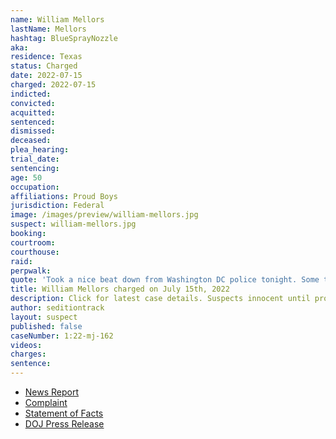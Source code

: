 ```yaml
---
name: William Mellors
lastName: Mellors
hashtag: BlueSprayNozzle
aka:
residence: Texas
status: Charged
date: 2022-07-15
charged: 2022-07-15
indicted:
convicted:
acquitted:
sentenced:
dismissed:
deceased:
plea_hearing:
trial_date:
sentencing:
age: 50
occupation:
affiliations: Proud Boys
jurisdiction: Federal
image: /images/preview/william-mellors.jpg
suspect: william-mellors.jpg
booking:
courtroom:
courthouse:
raid:
perpwalk:
quote: 'Took a nice beat down from Washington DC police tonight. Some tear gas and a riot baton. Broken ribs and some stitches needed.'
title: William Mellors charged on July 15th, 2022
description: Click for latest case details. Suspects innocent until proven guilty.
author: seditiontrack
layout: suspect
published: false
caseNumber: 1:22-mj-162
videos:
charges:
sentence:
---
```


- [News Report](https://www.khou.com/article/news/crime/tomball-man-arrested-january-capitol-riot/285-283fec85-fee9-482d-a09b-82076d695960)
- [Complaint](https://www.justice.gov/usao-dc/case-multi-defendant/file/1520256/download)
- [Statement of Facts](https://www.justice.gov/usao-dc/case-multi-defendant/file/1520261/download)
- [DOJ Press Release](https://www.justice.gov/usao-dc/pr/texas-man-arrested-assaulting-law-enforcement-officers-during-jan-6-capitol-breach)
